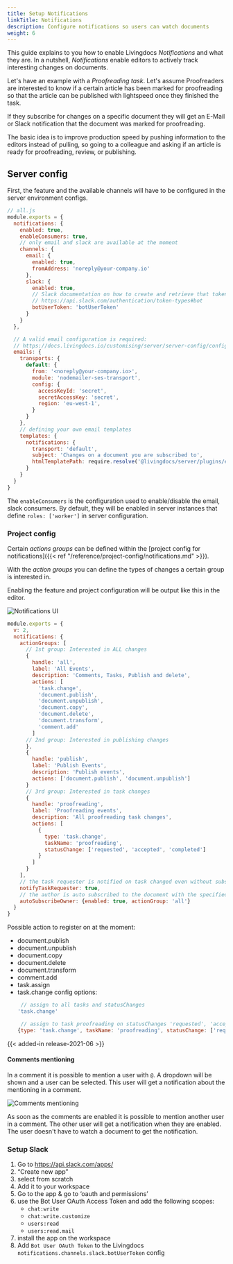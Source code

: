 ```yaml
---
title: Setup Notifications
linkTitle: Notifications
description: Configure notifications so users can watch documents
weight: 6
---
```


This guide explains to you how to enable Livingdocs _Notifications_ and what they are.
In a nutshell, _Notifications_ enable editors to actively track interesting changes on documents.

Let's have an example with a _Proofreading task_. Let's assume Proofreaders are interested to know if a certain article has been marked for proofreading so that the article can be published with lightspeed once they finished the task.

If they subscribe for changes on a specific document they will get an E-Mail or Slack notification that the document was marked for proofreading.

The basic idea is to improve production speed by pushing information to the editors instead of pulling, so going to a colleague and asking if an article is ready for proofreading, review, or publishing.

## Server config

First, the feature and the available channels will have to be configured in the server environment configs.

```js
// all.js
module.exports = {
  notifications: {
    enabled: true,
    enableConsumers: true,
    // only email and slack are available at the moment
    channels: {
      email: {
        enabled: true,
        fromAddress: 'noreply@your-company.io'
      },
      slack: {
        enabled: true,
        // Slack documentation on how to create and retrieve that token
        // https://api.slack.com/authentication/token-types#bot
        botUserToken: 'botUserToken'
      }
    }
  },

  // A valid email configuration is required:
  // https://docs.livingdocs.io/customising/server/server-config/config#user-management-emails
  emails: {
    transports: {
      default: {
        from: '<noreply@your-company.io>',
        module: 'nodemailer-ses-transport',
        config: {
          accessKeyId: 'secret',
          secretAccessKey: 'secret',
          region: 'eu-west-1',
        }
      }
    },
    // defining your own email templates
    templates: {
      notifications: {
        transport: 'default',
        subject: 'Changes on a document you are subscribed to',
        htmlTemplatePath: require.resolve('@livingdocs/server/plugins/email-templates/notifications.html')
      }
    }
  }
}
```

The `enableConsumers` is the configuration used to enable/disable the email, slack consumers.
By default, they will be enabled in server instances that define `roles: ['worker']` in server configuration.


### Project config
Certain _actions groups_ can be defined within the [project config for notifications]({{< ref "/reference/project-config/notifications.md" >}}).

With the _action groups_ you can define the types of changes a certain group is interested in.

Enabling the feature and project configuration will be output like this in the editor.

![Notifications UI](./notification-config.png)

```js
module.exports = {
  v: 2,
  notifications: {
    actionGroups: [
      // 1st group: Interested in ALL changes
      {
        handle: 'all',
        label: 'All Events',
        description: 'Comments, Tasks, Publish and delete',
        actions: [
          'task.change',
          'document.publish',
          'document.unpublish',
          'document.copy',
          'document.delete',
          'document.transform',
          'comment.add'
        ]
      // 2nd group: Interested in publishing changes
      },
      {
        handle: 'publish',
        label: 'Publish Events',
        description: 'Publish events',
        actions: ['document.publish', 'document.unpublish']
      }
      // 3rd group: Interested in task changes
      {
        handle: 'proofreading',
        label: 'Proofreading events',
        description: 'All proofreading task changes',
        actions: [
          {
            type: 'task.change',
            taskName: 'proofreading',
            statusChange: ['requested', 'accepted', 'completed']
          }
        ]
      }
    ],
    // the task requester is notified on task changed even without subscription
    notifyTaskRequester: true,
    // the author is auto subscribed to the document with the specified actionGroup
    autoSubscribeOwner: {enabled: true, actionGroup: 'all'}
  }
}
```

Possible action to register on at the moment:
- document.publish
- document.unpublish
- document.copy
- document.delete
- document.transform
- comment.add
- task.assign
- task.change
   config options:
   ```js
    // assign to all tasks and statusChanges
   'task.change'

    // assign to task proofreading on statusChanges 'requested', 'accepted', 'completed'
   {type: 'task.change', taskName: 'proofreading', statusChange: ['requested', 'accepted', 'completed']}
   ```

{{< added-in release-2021-06 >}}
#### Comments mentioning
In a comment it is possible to mention a user with `@`. A dropdown will be shown and a user can be selected. This user will get a notification about the mentioning in a comment.

![Comments mentioning](./comments-mentioning.png)

As soon as the comments are enabled it is possible to mention another user in a comment. The other user will get a notification when they are enabled. The user doesn't have to watch a document to get the notification.


### Setup Slack
1. Go to https://api.slack.com/apps/
2. “Create new app”
3. select from scratch
4. Add it to your workspace
5. Go to the app & go to ‘oauth and permissions’
6. use the Bot User OAuth Access Token and add the following scopes:
   - `chat:write`
   - `chat:write.customize`
   - `users:read`
   - `users:read.mail`
7. install the app on the workspace
8. Add `Bot User OAuth Token` to the Livingdocs `notifications.channels.slack.botUserToken` config
